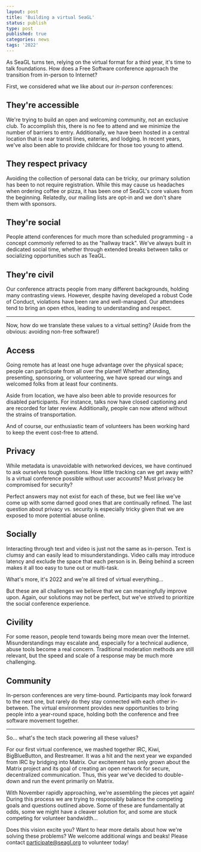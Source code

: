 ```yaml
---
layout: post
title: 'Building a virtual SeaGL'
status: publish
type: post
published: true
categories: news
tags: '2022'
---
```


As SeaGL turns ten, relying on the virtual format for a third year, it's time to talk foundations. How does a Free Software conference approach the transition from in-person to Internet?

First, we considered what we like about our _in-person_ conferences:

## They're accessible

We're trying to build an open and welcoming community, not an exclusive club. To accomplish this, there is no fee to attend and we minimize the number of barriers to entry. Additionally, we have been hosted in a central location that is near transit lines, eateries, and lodging. In recent years, we've also been able to provide childcare for those too young to attend.

## They respect privacy

Avoiding the collection of personal data can be tricky, our primary solution has been to not require registration. While this may cause us headaches when ordering coffee or pizza, it has been one of SeaGL's core values from the beginning. Relatedly, our mailing lists are opt-in and we don't share them with sponsors.

## They're social

People attend conferences for much more than scheduled programming - a concept commonly referred to as the "hallway track". We've always built in dedicated social time, whether through extended breaks between talks or socializing opportunities such as TeaGL.

## They're civil

Our conference attracts people from many different backgrounds, holding many contrasting views. However, despite having developed a robust Code of Conduct, violations have been rare and well-managed. Our attendees tend to bring an open ethos, leading to understanding and respect.

---

Now, how do we translate these values to a virtual setting? (Aside from the obvious: avoiding non-free software!)

## Access

Going remote has at least one huge advantage over the physical space; people can participate from all over the planet! Whether attending, presenting, sponsoring, or volunteering, we have spread our wings and welcomed folks from at least four continents.

Aside from location, we have also been able to provide resources for disabled participants. For instance, talks now have closed captioning and are recorded for later review. Additionally, people can now attend without the strains of transportation.

And of course, our enthusiastic team of volunteers has been working hard to keep the event cost-free to attend.

## Privacy

While metadata is unavoidable with networked devices, we have continued to ask ourselves tough questions. How little tracking can we get away with? Is a virtual conference possible without user accounts? Must privacy be compromised for security?

Perfect answers may not exist for each of these, but we feel like we've come up with some darned good ones that are continually refined. The last question about privacy vs. security is especially tricky given that we are exposed to more potential abuse online.

## Socially

Interacting through text and video is just not the same as in-person. Text is clumsy and can easily lead to misunderstandings. Video calls may introduce latency and exclude the space that each person is in. Being behind a screen makes it all too easy to tune out or multi-task.

What's more, it's 2022 and we're all tired of virtual everything...

But these are all challenges we believe that we can meaningfully improve upon. Again, our solutions may not be perfect, but we've strived to prioritize the social conference experience.

## Civility

For some reason, people tend towards being more mean over the Internet. Misunderstandings may escalate and, especially for a technical audience, abuse tools become a real concern. Traditional moderation methods are still relevant, but the speed and scale of a response may be much more challenging.

## Community

In-person conferences are very time-bound. Participants may look forward to the next one, but rarely do they stay connected with each other in-between. The virtual environment provides new opportunities to bring people into a year-round space, holding both the conference and free software movement together.

---

So... what's the tech stack powering all these values?

For our first virtual conference, we mashed together IRC, Kiwi, BigBlueButton, and Restreamer. It was a hit and the next year we expanded from IRC by bridging into Matrix. Our excitement has only grown about the Matrix project and its goal of creating an open network for secure, decentralized communication. Thus, this year we've decided to double-down and run the event primarily on Matrix.

With November rapidly approaching, we're assembling the pieces yet again! During this process we are trying to responsibly balance the competing goals and questions outlined above. Some of these are fundamentally at odds, some we might have a cleaver solution for, and some are stuck competing for volunteer bandwidth...

Does this vision excite you? Want to hear more details about how we're solving these problems? We welcome additional wings and beaks! Please contact participate@seagl.org to volunteer today!
